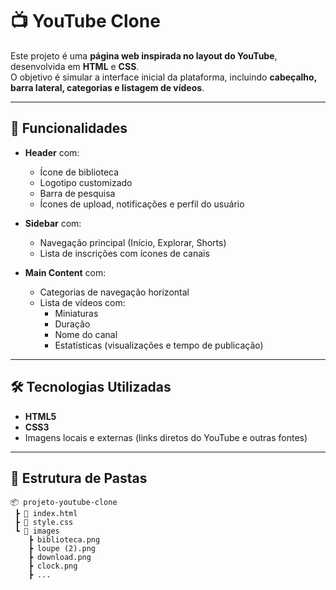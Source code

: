 # 📺 YouTube Clone

Este projeto é uma **página web inspirada no layout do YouTube**, desenvolvida em **HTML** e **CSS**.  
O objetivo é simular a interface inicial da plataforma, incluindo **cabeçalho, barra lateral, categorias e listagem de vídeos**.

---

## 📌 Funcionalidades

- **Header** com:

  - Ícone de biblioteca
  - Logotipo customizado
  - Barra de pesquisa
  - Ícones de upload, notificações e perfil do usuário

- **Sidebar** com:

  - Navegação principal (Início, Explorar, Shorts)
  - Lista de inscrições com ícones de canais

- **Main Content** com:
  - Categorias de navegação horizontal
  - Lista de vídeos com:
    - Miniaturas
    - Duração
    - Nome do canal
    - Estatísticas (visualizações e tempo de publicação)

---

## 🛠 Tecnologias Utilizadas

- **HTML5**
- **CSS3**
- Imagens locais e externas (links diretos do YouTube e outras fontes)

---

## 📂 Estrutura de Pastas

```
📦 projeto-youtube-clone
 ┣ 📜 index.html
 ┣ 📜 style.css
 ┗ 📂 images
    ┣ biblioteca.png
    ┣ loupe (2).png
    ┣ download.png
    ┣ clock.png
    ┣ ...
```
